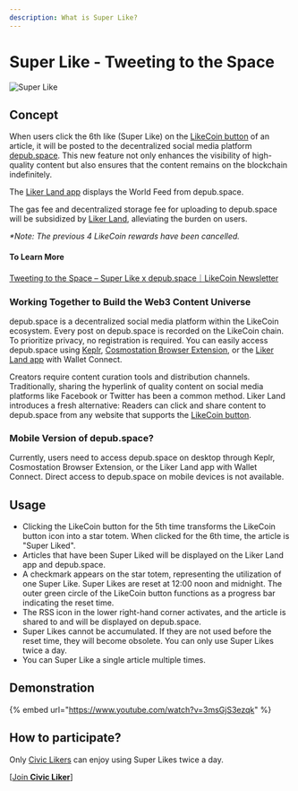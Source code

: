 ```yaml
---
description: What is Super Like?
---
```


# Super Like - Tweeting to the Space

![Super Like](https://gblobscdn.gitbook.com/assets%2F-LL4mdaVjNgL6A1--PV0%2F-MDKKfTTMClruYgMEN2z%2F-MDKL9uOAcQBWwTt-7PY%2Flikecoin\_ad92\_super\_like\_dragonball.png?alt=media\&token=aebf61cf-24c0-4d70-9cce-a582d82122e8)

## Concept

When users click the 6th like (Super Like) on the [LikeCoin button](../creator/) of an article, it will be posted to the decentralized social media platform [depub.space](../depub.space/). This new feature not only enhances the visibility of high-quality content but also ensures that the content remains on the blockchain indefinitely.

​The [Liker Land app](download.md) displays the World Feed from depub.space.

The gas fee and decentralized storage fee for uploading to depub.space will be subsidized by [Liker Land](https://liker.land/), alleviating the burden on users.

_\*Note: The previous 4 LikeCoin rewards have been cancelled._

#### To Learn More

[Tweeting to the Space – Super Like x depub.space｜LikeCoin Newsletter](https://blog.like.co/en/tweeting-to-the-space-super-like-x-depub-space%EF%BD%9Clikecoin-newsletter/)

### Working Together to Build the Web3 Content Universe

depub.space is a decentralized social media platform within the LikeCoin ecosystem. Every post on depub.space is recorded on the LikeCoin chain. To prioritize privacy, no registration is required. You can easily access depub.space using [Keplr](../../general-guides/wallet/keplr/), [Cosmostation Browser Extension](../../general-guides/wallet/cosmostation/), or the [Liker Land app](download.md) with Wallet Connect.

Creators require content curation tools and distribution channels. Traditionally, sharing the hyperlink of quality content on social media platforms like Facebook or Twitter has been a common method. Liker Land introduces a fresh alternative: Readers can click and share content to depub.space from any website that supports the [LikeCoin button](../creator/).

### Mobile Version of depub.space?

Currently, users need to access depub.space on desktop through Keplr, Cosmostation Browser Extension, or the Liker Land app with Wallet Connect. Direct access to depub.space on mobile devices is not available.

## Usage <a href="#zen-yang-can-yu" id="zen-yang-can-yu"></a>

* Clicking the LikeCoin button for the 5th time transforms the LikeCoin button icon into a star totem. When clicked for the 6th time, the article is "Super Liked".
* Articles that have been Super Liked will be displayed on the Liker Land app and depub.space.
* A checkmark appears on the star totem, representing the utilization of one Super Like. Super Likes are reset at 12:00 noon and midnight. The outer green circle of the LikeCoin button functions as a progress bar indicating the reset time.
* The RSS icon in the lower right-hand corner activates, and the article is shared to and will be displayed on depub.space.
* Super Likes cannot be accumulated. If they are not used before the reset time, they will become obsolete. You can only use Super Likes twice a day.
* You can Super Like a single article multiple times.



## **Demonstration**

{% embed url="https://www.youtube.com/watch?v=3msGjS3ezqk" %}

## **How to participate?** <a href="#zen-yang-can-yu" id="zen-yang-can-yu"></a>

Only [Civic Likers](../civic-liker/) can enjoy using Super Likes twice a day.

\[[Join **Civic Liker**](../civic-liker/be-a-civic-liker.md)]
